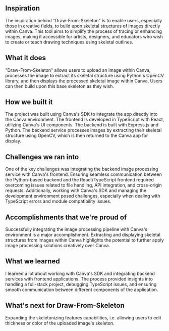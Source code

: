 ## Inspiration
The inspiration behind "Draw-From-Skeleton" is to enable users, especially those in creative fields, to build upon skeletal structures of images directly within Canva. This tool aims to simplify the process of tracing or enhancing images, making it accessible for artists, designers, and educators who wish to create or teach drawing techniques using skeletal outlines.
## What it does
"Draw-From-Skeleton" allows users to upload an image within Canva, processes the image to extract its skeletal structure using Python's OpenCV library, and then displays the processed skeletal image within Canva. Users can then build upon this base skeleton as they wish.
## How we built it
The project was built using Canva's SDK to integrate the app directly into the Canva environment. The frontend is developed in TypeScript with React, utilizing Canva's UI components. The backend is built with Express.js and Python. The backend service processes images by extracting their skeletal structure using OpenCV, which is then returned to the Canva app for display.
## Challenges we ran into
One of the key challenges was integrating the backend image processing service with Canva's frontend. Ensuring seamless communication between the Python-based backend and the React/TypeScript frontend required overcoming issues related to file handling, API integration, and cross-origin requests. Additionally, working with Canva's SDK and managing the development environment posed challenges, especially when dealing with TypeScript errors and module compatibility issues.
## Accomplishments that we're proud of
Successfully integrating the image processing pipeline with Canva's environment is a major accomplishment. Extracting and displaying skeletal structures from images within Canva highlights the potential to further apply image processing solutions creatively over Canva.
## What we learned
I learned a lot about working with Canva's SDK and integrating backend services with frontend applications. The process provided insights into handling a full-stack project, debugging TypeScript issues, and ensuring smooth communication between different components of the application.

## What's next for Draw-From-Skeleton
 Expanding the skeletonizing features capabilities, i.e. allowing users to edit thickness or color of the uploaded image's skeleton. 
